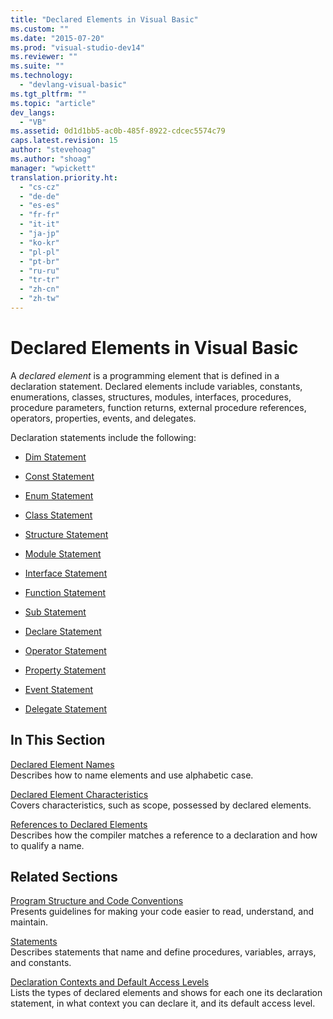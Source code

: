 ```yaml
---
title: "Declared Elements in Visual Basic"
ms.custom: ""
ms.date: "2015-07-20"
ms.prod: "visual-studio-dev14"
ms.reviewer: ""
ms.suite: ""
ms.technology: 
  - "devlang-visual-basic"
ms.tgt_pltfrm: ""
ms.topic: "article"
dev_langs: 
  - "VB"
ms.assetid: 0d1d1bb5-ac0b-485f-8922-cdcec5574c79
caps.latest.revision: 15
author: "stevehoag"
ms.author: "shoag"
manager: "wpickett"
translation.priority.ht: 
  - "cs-cz"
  - "de-de"
  - "es-es"
  - "fr-fr"
  - "it-it"
  - "ja-jp"
  - "ko-kr"
  - "pl-pl"
  - "pt-br"
  - "ru-ru"
  - "tr-tr"
  - "zh-cn"
  - "zh-tw"
---
```

# Declared Elements in Visual Basic
A *declared element* is a programming element that is defined in a declaration statement. Declared elements include variables, constants, enumerations, classes, structures, modules, interfaces, procedures, procedure parameters, function returns, external procedure references, operators, properties, events, and delegates.  
  
 Declaration statements include the following:  
  
-   [Dim Statement](../../../../visual-basic\language-reference\statements/dim-statement.md)  
  
-   [Const Statement](../../../../visual-basic\language-reference\statements/const-statement.md)  
  
-   [Enum Statement](../../../../visual-basic\language-reference\statements/enum-statement.md)  
  
-   [Class Statement](../../../../visual-basic\language-reference\statements/class-statement.md)  
  
-   [Structure Statement](../../../../visual-basic\language-reference\statements/structure-statement.md)  
  
-   [Module Statement](../../../../visual-basic\language-reference\statements/module-statement.md)  
  
-   [Interface Statement](../../../../visual-basic\language-reference\statements/interface-statement.md)  
  
-   [Function Statement](../../../../visual-basic\language-reference\statements/function-statement.md)  
  
-   [Sub Statement](../../../../visual-basic\language-reference\statements/sub-statement.md)  
  
-   [Declare Statement](../../../../visual-basic\language-reference\statements/declare-statement.md)  
  
-   [Operator Statement](../../../../visual-basic\language-reference\statements/operator-statement.md)  
  
-   [Property Statement](../../../../visual-basic\language-reference\statements/property-statement.md)  
  
-   [Event Statement](../../../../visual-basic\language-reference\statements/event-statement.md)  
  
-   [Delegate Statement](../../../../visual-basic\language-reference\statements/delegate-statement.md)  
  
## In This Section  
 [Declared Element Names](../../../../visual-basic\programming-guide\language-features\declared-elements/declared-element-names.md)  
 Describes how to name elements and use alphabetic case.  
  
 [Declared Element Characteristics](../../../../visual-basic\programming-guide\language-features\declared-elements/declared-element-characteristics.md)  
 Covers characteristics, such as scope, possessed by declared elements.  
  
 [References to Declared Elements](../../../../visual-basic\programming-guide\language-features\declared-elements/references-to-declared-elements.md)  
 Describes how the compiler matches a reference to a declaration and how to qualify a name.  
  
## Related Sections  
 [Program Structure and Code Conventions](../../../../visual-basic\programming-guide\program-structure/program-structure-and-code-conventions.md)  
 Presents guidelines for making your code easier to read, understand, and maintain.  
  
 [Statements](../../../../visual-basic\language-reference\statements/index.md)  
 Describes statements that name and define procedures, variables, arrays, and constants.  
  
 [Declaration Contexts and Default Access Levels](../../../../visual-basic\language-reference\statements/declaration-contexts-and-default-access-levels.md)  
 Lists the types of declared elements and shows for each one its declaration statement, in what context you can declare it, and its default access level.